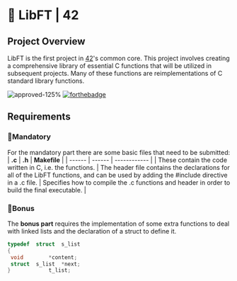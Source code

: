    # 📖 LibFT | 42
   ## Project Overview
   LibFT is the first project in [42](https://www.42sp.org.br/)'s common core. 
   This project involves creating a comprehensive library of essential C functions that will be utilized in subsequent projects. Many of these functions are reimplementations of C standard library functions.
   
   ![approved-125%](https://github.com/user-attachments/assets/d2b2c0cc-d5d4-47dc-9907-813af2dccdc2) 
   [![forthebadge](https://forthebadge.com/images/badges/made-with-c.svg)](https://forthebadge.com)
   
   ##  Requirements
   ### 🚀Mandatory 
   
   For the mandatory part there are some basic files that need to be submitted:
   | **.c** | **.h** | **Makefile** |
   | ------ | ------ | ------------ |
   | These contain the code written in C, i.e. the functions. | The header file contains the declarations for all of the LibFT functions, and can be used by adding the #include directive in a .c file. | Specifies how to compile the .c functions and header in order to build the final executable.  | 
   
   ### 🌟Bonus
   
   The **bonus part** requires the implementation of some extra functions to deal with linked lists and the declaration of a struct to define it.

   ```c
   typedef	struct	s_list
   {
	void		*content;
	struct	s_list	*next;
   }			t_list;
  ```
